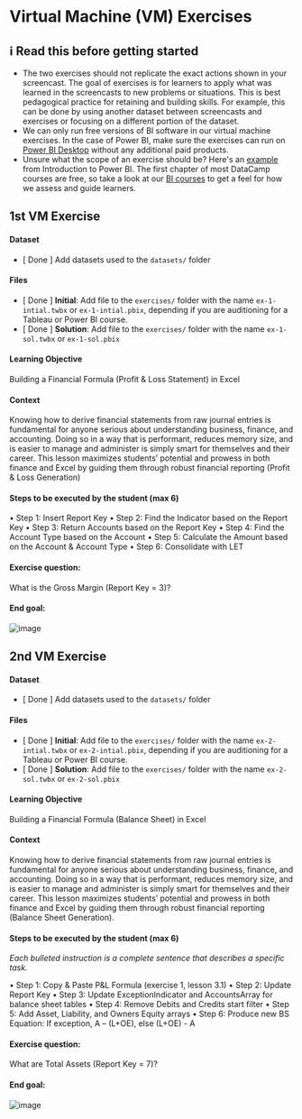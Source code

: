 # Virtual Machine (VM) Exercises

## :information_source: Read this before getting started
- The two exercises should not replicate the exact actions shown in your screencast. The goal of exercises is for learners to apply what was learned in the screencasts to new problems or situations. This is best pedagogical practice for retaining and building skills. For example, this can be done by using another dataset between screencasts and exercises or focusing on a different portion of the dataset.
- We can only run free versions of BI software in our virtual machine exercises. In the case of Power BI, make sure the exercises can run on [Power BI Desktop](https://powerbi.microsoft.com/en-us/desktop/) without any additional paid products. 
- Unsure what the scope of an exercise should be? Here's an [example](https://campus.datacamp.com/courses/introduction-to-power-bi/getting-started-with-power-bi?ex=14) from Introduction to Power BI. The first chapter of most DataCamp courses are free, so take a look at our [BI courses](https://learn.datacamp.com/courses?technologies=Tableau&technologies=Power%20BI) to get a feel for how we assess and guide learners.

## 1st VM Exercise

#### Dataset

- [ Done ] Add datasets used to the `datasets/` folder

#### Files

- [ Done ] **Initial**: Add file to the `exercises/`  folder with the name `ex-1-intial.twbx` or `ex-1-intial.pbix`, depending if you are auditioning for a Tableau or Power BI course.
- [ Done ] **Solution**: Add file to the `exercises/`  folder with the name `ex-1-sol.twbx` or `ex-1-sol.pbix`

#### Learning Objective

Building a Financial Formula (Profit & Loss Statement) in Excel

#### Context

Knowing how to derive financial statements from raw journal entries is fundamental for anyone serious about understanding business, finance, and accounting. Doing so in a way that is performant, reduces memory size, and is easier to manage and administer is simply smart for themselves and their career. This lesson maximizes students’ potential and prowess in both finance and Excel by guiding them through robust financial reporting (Profit & Loss Generation)

#### Steps to be executed by the student (max 6)

•	Step 1: Insert Report Key
•	Step 2: Find the Indicator based on the Report Key
•	Step 3: Return Accounts based on the Report Key
•	Step 4: Find the Account Type based on the Account
•	Step 5: Calculate the Amount based on the Account & Account Type
•	Step 6: Consolidate with LET


#### Exercise question:
What is the Gross Margin (Report Key = 3)? 

#### End goal:

![image](https://github.com/willrod369/sme-bi-course-application/assets/137422487/7029a5bc-1d2e-4b7c-9768-074dda7b2abf)


## 2nd VM Exercise

#### Dataset

- [ Done ] Add datasets used to the `datasets/` folder

#### Files

- [ Done ] **Initial**: Add file to the `exercises/`  folder with the name `ex-2-intial.twbx` or `ex-2-intial.pbix`, depending if you are auditioning for a Tableau or Power BI course.
- [ Done ] **Solution**: Add file to the `exercises/`  folder with the name `ex-2-sol.twbx` or `ex-2-sol.pbix`

#### Learning Objective

Building a Financial Formula (Balance Sheet) in Excel

#### Context

Knowing how to derive financial statements from raw journal entries is fundamental for anyone serious about understanding business, finance, and accounting. Doing so in a way that is performant, reduces memory size, and is easier to manage and administer is simply smart for themselves and their career. This lesson maximizes students’ potential and prowess in both finance and Excel by guiding them through robust financial reporting (Balance Sheet Generation). 

#### Steps to be executed by the student (max 6)

*Each bulleted instruction is a complete sentence that describes a specific task.*

•	Step 1: Copy & Paste P&L Formula (exercise 1, lesson 3.1)
•	Step 2: Update Report Key
•	Step 3: Update ExceptionIndicator and AccountsArray for balance sheet tables
•	Step 4: Remove Debits and Credits start filter
•	Step 5: Add Asset, Liability, and Owners Equity arrays
•	Step 6: Produce new BS Equation: If exception, A – (L+OE), else (L+OE) - A


#### Exercise question:
What are Total Assets (Report Key = 7)? 

#### End goal:

![image](https://github.com/willrod369/sme-bi-course-application/assets/137422487/06f31988-b75f-433d-bdf9-949d07803eca)


